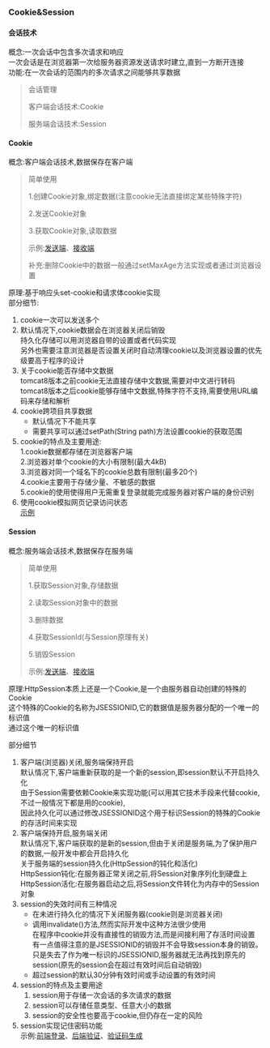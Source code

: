 ### Cookie&Session
#### 会话技术
概念:一次会话中包含多次请求和响应  
一次会话是在浏览器第一次给服务器资源发送请求时建立,直到一方断开连接  
功能:在一次会话的范围内的多次请求之间能够共享数据  
> 会话管理
>
> 客户端会话技术:Cookie
>
> 服务端会话技术:Session
#### Cookie
概念:客户端会话技术,数据保存在客户端
> 简单使用
>
> 1.创建Cookie对象,绑定数据(注意cookie无法直接绑定某些特殊字符)
>
> 2.发送Cookie对象
>
> 3.获取Cookie对象,读取数据
>
> 示例:[发送端](src/com/entropy/cookie/CookieSend.java)、[接收端](src/com/entropy/cookie/CookieReceive.java)
>
> 补充:删除Cookie中的数据一般通过setMaxAge方法实现或者通过浏览器设置

原理:基于响应头set-cookie和请求体cookie实现  
部分细节:
1. cookie一次可以发送多个
2. 默认情况下,cookie数据会在浏览器关闭后销毁  
   持久化存储可以用浏览器自带的设置或者代码实现  
   另外也需要注意浏览器是否设置关闭时自动清理cookie以及浏览器设置的优先级要高于程序的设计
3. 关于cookie能否存储中文数据  
   tomcat8版本之前cookie无法直接存储中文数据,需要对中文进行转码  
   tomcat8版本之后cookie能够存储中文数据,特殊字符不支持,需要使用URL编码来存储和解析
4. cookie跨项目共享数据
   - 默认情况下不能共享
   - 需要共享可以通过setPath(String path)方法设置cookie的获取范围
5. cookie的特点及主要用途:  
   1.cookie数据都存储在浏览器客户端  
   2.浏览器对单个cookie的大小有限制(最大4kB)  
   3.浏览器对同一个域名下的cookie总数有限制(最多20个)  
   4.cookie主要用于存储少量、不敏感的数据  
   5.cookie的使用使得用户无需重复登录就能完成服务器对客户端的身份识别
6. 使用cookie模拟网页记录访问状态  
   [示例](src/com/entropy/demo/CookieDemo.java)
#### Session
概念:服务端会话技术,数据保存在服务端
> 简单使用
> 
> 1.获取Session对象,存储数据
>
> 2.读取Session对象中的数据
>
> 3.删除数据
>
> 4.获取SessionId(与Session原理有关)
>
> 5.销毁Session
>
> 示例:[发送端](src/com/entropy/session/SessionSend.java)、[接收端](src/com/entropy/session/SessionReceive.java)

原理:HttpSession本质上还是一个Cookie,是一个由服务器自动创建的特殊的Cookie  
这个特殊的Cookie的名称为JSESSIONID,它的数据值是服务器分配的一个唯一的标识值  
通过这个唯一的标识值

部分细节
1. 客户端(浏览器)关闭,服务端保持开启  
  默认情况下,客户端重新获取的是一个新的session,即session默认不开启持久化  
  由于Session需要依赖Cookie来实现功能(可以用其它技术手段来代替cookie,不过一般情况下都是用的cookie),  
  因此持久化可以通过修改JSESSIONID这个用于标识Session的特殊的Cookie的存活时间来实现
2. 客户端保持开启,服务端关闭  
  默认情况下,客户端获取的是新的session,但由于关闭是服务端,为了保护用户的数据,一般开发中都会开启持久化  
  关于服务端的session持久化(HttpSession的钝化和活化)  
  HttpSession钝化:在服务器正常关闭之前,将Session对象序列化到硬盘上  
  HttpSession活化:在服务器启动之后,将Session文件转化为内存中的Session对象
3. session的失效时间有三种情况
   - 在未进行持久化的情况下关闭服务器(cookie则是浏览器关闭)
   - 调用invalidate()方法,然而实际开发中这种方法很少使用  
     在程序中cookie并没有直接性的销毁方法,而是间接利用了存活时间设置  
     有一点值得注意的是JSESSIONID的销毁并不会导致session本身的销毁。只是失去了作为唯一标识的JSESSIONID,服务器就无法再找到原先的session(原先的session会在超过有效时间后自动销毁)
   - 超过session的默认30分钟有效时间或手动设置的有效时间  
4. session的特点及主要用途  
   1. session用于存储一次会话的多次请求的数据
   2. session可以存储任意类型、任意大小的数据
   3. session的安全性也要高于cookie,但仍存在一定的风险
5. session实现记住密码功能  
   示例:[前端登录](web/index.jsp)、[后端验证](src/com/entropy/demo/LoginServlet.java)、[验证码生成](src/com/entropy/demo/VerificationCode.java)
   

  